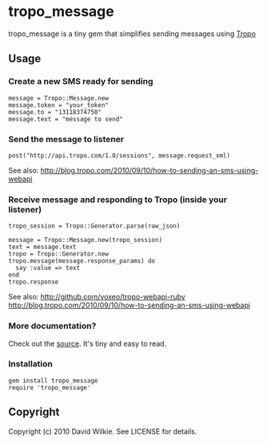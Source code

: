 # tropo_message

tropo_message is a tiny gem that simplifies sending messages using [Tropo](http://www.tropo.com)

## Usage
### Create a new SMS ready for sending
    message = Tropo::Message.new
    message.token = "your_token"
    message.to = "13118374750"
    message.text = "message to send"

### Send the message to listener
    post("http://api.tropo.com/1.0/sessions", message.request_xml)

See also: <http://blog.tropo.com/2010/09/10/how-to-sending-an-sms-using-webapi>

### Receive message and responding to Tropo (inside your listener)
    tropo_session = Tropo::Generator.parse(raw_json)

    message = Tropo::Message.new(tropo_session)
    text = message.text
    tropo = Tropo::Generator.new
    tropo.message(message.response_params) do
      say :value => text
    end
    tropo.response

See also:
<http://github.com/voxeo/tropo-webapi-ruby>
<http://blog.tropo.com/2010/09/10/how-to-sending-an-sms-using-webapi>

### More documentation?
  Check out the [source](http://github.com/dwilkie/tropo_message/blob/master/lib/tropo_message.rb). It's tiny and easy to read.

### Installation
    gem install tropo_message
    require 'tropo_message'

## Copyright

Copyright (c) 2010 David Wilkie. See LICENSE for details.

